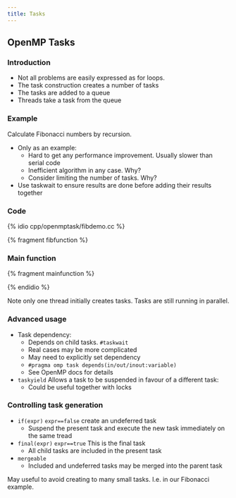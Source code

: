 ```yaml
---
title: Tasks
---
```


## OpenMP Tasks

### Introduction

* Not all problems are easily expressed as for loops.
* The task construction creates a number of tasks
* The tasks are added to a queue
* Threads take a task from the queue

### Example

Calculate Fibonacci numbers by recursion.

* Only as an example:
    - Hard to get any performance improvement. Usually slower than serial code
    - Inefficient algorithm in any case. Why?
    - Consider limiting the number of tasks. Why?
* Use taskwait to ensure results are done before adding their results together

### Code

{% idio cpp/openmptask/fibdemo.cc %}

{% fragment fibfunction %}

### Main function

{% fragment mainfunction %}

{% endidio %}

Note only one thread initially creates tasks. Tasks are still running in parallel.

### Advanced usage

* Task dependency:
    - Depends on child tasks. `#taskwait`
    - Real cases may be more complicated
    - May need to explicitly set dependency
    - `#pragma omp task depends(in/out/inout:variable)`
    - See OpenMP docs for details
* `taskyield` Allows a task to be suspended in favour of a different task:
    - Could be useful together with locks

### Controlling task generation

* `if(expr)` `expr==false` create an undeferred task
    - Suspend the present task and execute the new task immediately on the same tread
* `final(expr)`  `expr==true` This is the final task
    - All child tasks are included in the present task
* `mergeable`
    - Included and undeferred tasks may be merged into the parent task

May useful to avoid creating to many small tasks. I.e. in our Fibonacci example.
